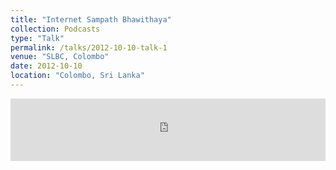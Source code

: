 ```yaml
---
title: "Internet Sampath Bhawithaya"
collection: Podcasts
type: "Talk"
permalink: /talks/2012-10-10-talk-1
venue: "SLBC, Colombo"
date: 2012-10-10
location: "Colombo, Sri Lanka"
---
```



<iframe width="100%" height="100" scrolling="no" frameborder="no" allow="autoplay" src="https://w.soundcloud.com/player/?url=https%3A//api.soundcloud.com/tracks/735349111&color=%23ff5500&auto_play=false&hide_related=false&show_comments=true&show_user=true&show_reposts=false&show_teaser=true&visual=true"></iframe>
